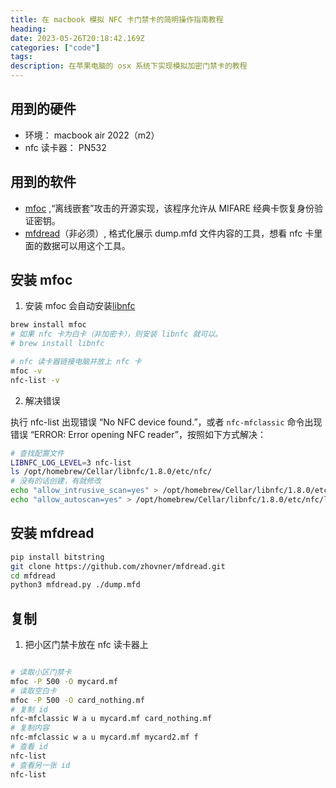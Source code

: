 ```yaml
---
title: 在 macbook 模拟 NFC 卡门禁卡的简明操作指南教程
heading: 
date: 2023-05-26T20:18:42.169Z
categories: ["code"]
tags: 
description: 在苹果电脑的 osx 系统下实现模拟加密门禁卡的教程
---
```


## 用到的硬件
- 环境： macbook air 2022（m2）
- nfc 读卡器： PN532

## 用到的软件
- [mfoc](https://github.com/nfc-tools/mfoc)  ,“离线嵌套”攻击的开源实现，该程序允许从 MIFARE 经典卡恢复身份验证密钥。
- [mfdread](https://github.com/zhovner/mfdread)（非必须）, 格式化展示 dump.mfd 文件内容的工具，想看 nfc 卡里面的数据可以用这个工具。

## 安装 mfoc
1. 安装 mfoc 会自动安装[libnfc](https://github.com/nfc-tools/libnfc)
```bash
brew install mfoc
# 如果 nfc 卡为白卡（非加密卡），则安装 libnfc 就可以。
# brew install libnfc

# nfc 读卡器链接电脑并放上 nfc 卡
mfoc -v
nfc-list -v
```

2. 解决错误

执行 nfc-list 出现错误 “No NFC device found.”，或者 `nfc-mfclassic` 命令出现错误 “ERROR: Error opening NFC reader”，按照如下方式解决：

```bash
# 查找配置文件
LIBNFC_LOG_LEVEL=3 nfc-list
ls /opt/homebrew/Cellar/libnfc/1.8.0/etc/nfc/
# 没有的话创建，有就修改
echo "allow_intrusive_scan=yes" > /opt/homebrew/Cellar/libnfc/1.8.0/etc/nfc/libnfc.conf
echo "allow_autoscan=yes" > /opt/homebrew/Cellar/libnfc/1.8.0/etc/nfc/libnfc.conf
```

## 安装 mfdread
```bash
pip install bitstring
git clone https://github.com/zhovner/mfdread.git
cd mfdread
python3 mfdread.py ./dump.mfd
```

## 复制
1. 把小区门禁卡放在 nfc 读卡器上
```bash

# 读取小区门禁卡
mfoc -P 500 -O mycard.mf
# 读取空白卡
mfoc -P 500 -O card_nothing.mf
# 复制 id
nfc-mfclassic W a u mycard.mf card_nothing.mf
# 复制内容
nfc-mfclassic w a u mycard.mf mycard2.mf f
# 查看 id
nfc-list
# 查看另一张 id
nfc-list
```